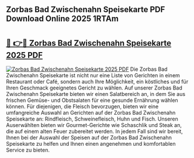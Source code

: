 ## Zorbas Bad Zwischenahn Speisekarte PDF Download Online 2025 1RTAm

# <h2><a href="http://gc5e06j.nevu.top/?p=Zorbas+Bad+Zwischenahn+Speisekarte">🔗 👉🔴 Zorbas Bad Zwischenahn Speisekarte 2025 PDF</a></h2>

[![Zorbas Bad Zwischenahn Speisekarte 2025 PDF](https://i.imgur.com/dBaPXMq.png)](http://gc5e06j.nevu.top/?p=Zorbas+Bad+Zwischenahn+Speisekarte)
Die Zorbas Bad Zwischenahn Speisekarte ist nicht nur eine Liste von Gerichten in einem Restaurant oder Café, sondern auch Ihre Möglichkeit, ein köstliches und für Ihren Geschmack geeignetes Gericht zu wählen. Auf unserer Zorbas Bad Zwischenahn Speisekarte bieten wir einen Salatbereich an, in dem Sie aus frischen Gemüse- und Obstsalaten für eine gesunde Ernährung wählen können. Für diejenigen, die Fleisch bevorzugen, bieten wir eine umfangreiche Auswahl an Gerichten auf der Zorbas Bad Zwischenahn Speisekarte an: Rindfleisch, Schweinefleisch, Huhn und Fisch. Unseren Auserwählten bieten wir Gourmet-Gerichte wie Schaschlik und Steak an, die auf einem alten Feuer zubereitet werden. In jedem Fall sind wir bereit, Ihnen bei der Auswahl der Speisen auf der Zorbas Bad Zwischenahn Speisekarte zu helfen und Ihnen einen angenehmen und komfortablen Service zu bieten.
